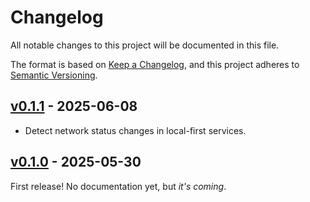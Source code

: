 # Changelog

All notable changes to this project will be documented in this file.

The format is based on [Keep a Changelog](https://keepachangelog.com/en/1.0.0/), and this project adheres to [Semantic Versioning](https://semver.org/spec/v2.0.0.html).

## [v0.1.1](https://github.com/NoelDeMartin/aerogel/releases/tag/v0.1.1) - 2025-06-08

- Detect network status changes in local-first services.

## [v0.1.0](https://github.com/NoelDeMartin/aerogel/releases/tag/v0.1.0) - 2025-05-30

First release! No documentation yet, but _it's coming_.
